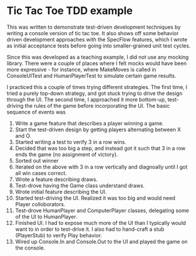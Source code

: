 # Tic Tac Toe TDD example

This was written to demonstrate test-driven development techniques by writing a console version of tic tac toe.  It also shows off some behavior driven development approaches with the SpecFlow features, which I wrote as initial acceptance tests before going into smaller-grained unit test cycles.

Since this was developed as a teaching example, I did not use any mocking library.  There were a couple of places where I felt mocks would have been more expressive - for instance, where MakeMoves is called in ConsoleUITest and HumanPlayerTest to simulate certain game results.

I practiced this a couple of times trying different strategies.  The first time, I tried a purely top-down strategy, and got stuck trying to drive the design through the UI.  The second time, I approached it more bottom-up, test-driving the rules of the game before incorporating the UI.  The basic sequence of events was

1. Write a game feature that describes a player winning a game.
2. Start the test-driven design by getting players alternating between X and O.
3. Started writing a test to verify 3 in a row wins.
4. Decided that was too big a step, and instead got it such that 3 in a row ends the game (no assignment of victory).
5. Sorted out winner
6. Iterated on the above with 3 in a row vertically and diagnoally until I got all win cases correct.
7. Wrote a feature describing draws.
8. Test-drove having the Game class understand draws.
9. Wrote initial feature describing the UI.
10. Started test-driving the UI.  Realized it was too big and would need Player colloborators.
11. Test-drove HumanPlayer and ComputerPlayer classes, delegating some of the UI to HumanPlayer.
12. Finished UI.  I had to expose much more of the UI than I typically would want to in order to test-drive it.  I also had to hand-craft a stub (PlayerStub) to verify Play behavior.
13. Wired up Console.In and Console.Out to the UI and played the game on the console.
